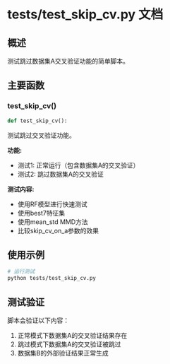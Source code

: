 # tests/test_skip_cv.py 文档

## 概述

测试跳过数据集A交叉验证功能的简单脚本。

## 主要函数

### test_skip_cv()

```python
def test_skip_cv():
```

测试跳过交叉验证功能。

**功能:**
- 测试1: 正常运行（包含数据集A的交叉验证）
- 测试2: 跳过数据集A的交叉验证

**测试内容:**
- 使用RF模型进行快速测试
- 使用best7特征集
- 使用mean_std MMD方法
- 比较skip_cv_on_a参数的效果

## 使用示例

```bash
# 运行测试
python tests/test_skip_cv.py
```

## 测试验证

脚本会验证以下内容：
1. 正常模式下数据集A的交叉验证结果存在
2. 跳过模式下数据集A的交叉验证被跳过
3. 数据集B的外部验证结果正常生成 